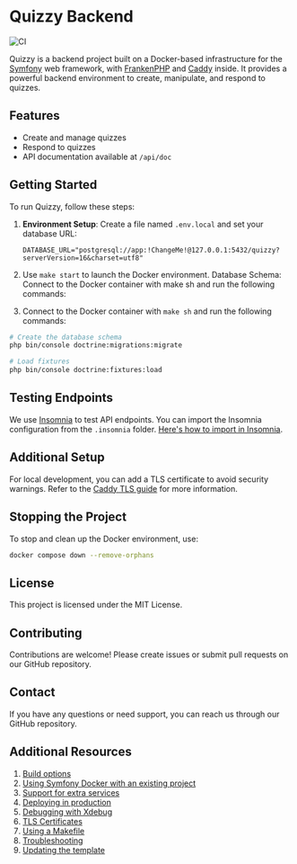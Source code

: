 # Quizzy Backend

![CI](https://github.com/dunglas/symfony-docker/workflows/CI/badge.svg)

Quizzy is a backend project built on a Docker-based infrastructure for the [Symfony](https://symfony.com) web framework, with [FrankenPHP](https://frankenphp.dev) and [Caddy](https://caddyserver.com/) inside. It provides a powerful backend environment to create, manipulate, and respond to quizzes.

## Features

-   Create and manage quizzes
-   Respond to quizzes
-   API documentation available at `/api/doc`

## Getting Started

To run Quizzy, follow these steps:

1. **Environment Setup**: Create a file named `.env.local` and set your database URL:
    ```dotenv
    DATABASE_URL="postgresql://app:!ChangeMe!@127.0.0.1:5432/quizzy?serverVersion=16&charset=utf8"
    ```
2. Use `make start` to launch the Docker environment.
   Database Schema: Connect to the Docker container with make sh and run the following commands:

3. Connect to the Docker container with `make sh` and run the following commands:

```bash
# Create the database schema
php bin/console doctrine:migrations:migrate

# Load fixtures
php bin/console doctrine:fixtures:load
```

## Testing Endpoints

We use [Insomnia](https://insomnia.rest/) to test API endpoints. You can import the Insomnia configuration from the `.insomnia` folder. [Here's how to import in Insomnia](https://docs.insomnia.rest/insomnia/import-export-data).

## Additional Setup

For local development, you can add a TLS certificate to avoid security warnings. Refer to the [Caddy TLS guide](https://caddyserver.com/docs/tls) for more information.

## Stopping the Project

To stop and clean up the Docker environment, use:

```bash
docker compose down --remove-orphans
```

## License

This project is licensed under the MIT License.

## Contributing

Contributions are welcome! Please create issues or submit pull requests on our GitHub repository.

## Contact

If you have any questions or need support, you can reach us through our GitHub repository.

## Additional Resources

1. [Build options](docs/build.md)
2. [Using Symfony Docker with an existing project](docs/existing-project.md)
3. [Support for extra services](docs/extra-services.md)
4. [Deploying in production](docs/production.md)
5. [Debugging with Xdebug](docs/xdebug.md)
6. [TLS Certificates](docs/tls.md)
7. [Using a Makefile](docs/makefile.md)
8. [Troubleshooting](docs/troubleshooting.md)
9. [Updating the template](docs/updating.md)
